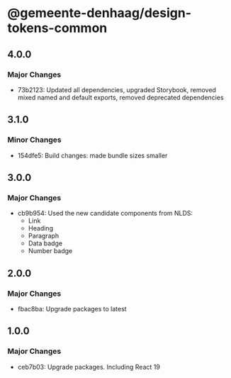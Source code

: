 # @gemeente-denhaag/design-tokens-common

## 4.0.0

### Major Changes

- 73b2123: Updated all dependencies, upgraded Storybook, removed mixed named and default exports, removed deprecated dependencies

## 3.1.0

### Minor Changes

- 154dfe5: Build changes: made bundle sizes smaller

## 3.0.0

### Major Changes

- cb9b954: Used the new candidate components from NLDS:
  - Link
  - Heading
  - Paragraph
  - Data badge
  - Number badge

## 2.0.0

### Major Changes

- fbac8ba: Upgrade packages to latest

## 1.0.0

### Major Changes

- ceb7b03: Upgrade packages. Including React 19
